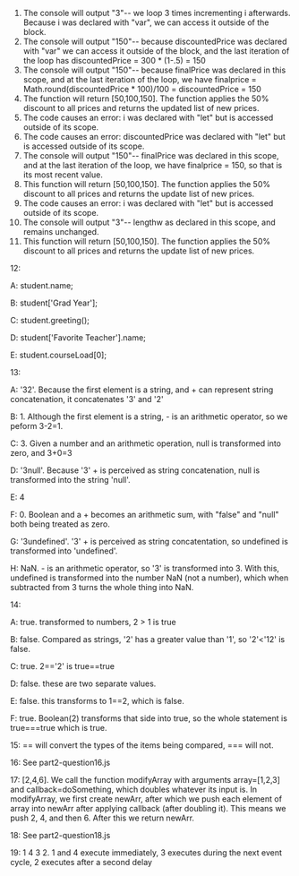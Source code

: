 1. The console will output "3"-- we loop 3 times incrementing i afterwards. Because i was declared with "var", we can access it outside of the block.
2. The console will output "150"-- because discountedPrice was declared with "var" we can access it outside of the block, and the last iteration of the loop has discountedPrice = 300 * (1-.5) = 150
3. The console will output "150"-- because finalPrice was declared in this scope, and at the last iteration of the loop, we have finalprice = Math.round(discountedPrice * 100)/100 = discountedPrice = 150
4. The function will return [50,100,150]. The function applies the 50% discount to all prices and returns the updated list of new prices.
5. The code causes an error: i was declared with "let" but is accessed outside of its scope.
6. The code causes an error: discountedPrice was declared with "let" but is accessed outside of its scope.
7. The console will output "150"-- finalPrice was declared in this scope, and at the last iteration of the loop, we have finalprice = 150, so that is its most recent value.
8. This function will return [50,100,150]. The function applies the 50% discount to all prices and returns the update list of new prices.
9. The code causes an error: i was declared with "let" but is accessed outside of its scope.
10. The console will output "3"-- lengthw as declared in this scope, and remains unchanged.
11. This function will return [50,100,150]. The function applies the 50% discount to all prices and returns the update list of new prices.

12:

A: student.name;

B: student['Grad Year'];

C: student.greeting();

D: student['Favorite Teacher'].name;

E: student.courseLoad[0];

13:

A: '32'. Because the first element is a string, and + can represent string concatenation, it concatenates '3' and '2'

B: 1. Although the first element is a string, - is an arithmetic operator, so we peform 3-2=1.

C: 3. Given a number and an arithmetic operation, null is transformed into zero, and 3+0=3

D: '3null'. Because '3' + is perceived as string concatenation, null is transformed into the string 'null'.

E: 4

F: 0. Boolean and a + becomes an arithmetic sum, with "false" and "null" both being treated as zero.

G: '3undefined'. '3' + is perceived as string concatentation, so undefined is transformed into 'undefined'.

H: NaN. - is an arithmetic operator, so '3' is transformed into 3. With this, undefined is transformed into the number NaN (not a number), which when subtracted from 3 turns the whole thing into NaN.

14:

A: true. transformed to numbers, 2 > 1 is true

B: false. Compared as strings, '2' has a greater value than '1', so '2'<'12' is false. 

C: true.  2=='2' is true==true

D: false. these are two separate values.

E: false. this transforms to 1==2, which is false.

F: true. Boolean(2) transforms that side into true, so the whole statement is true===true which is true.

15: == will convert the types of the items being compared, === will not.

16: See part2-question16.js

17: [2,4,6]. We call the function modifyArray with arguments array=[1,2,3] and callback=doSomething, which doubles whatever its input is. In modifyArray, we first create newArr, after which we push each element of array into newArr after applying callback (after doubling it). This means we push 2, 4, and then 6. After this we return newArr.

18: See part2-question18.js

19: 1 4 3 2. 1 and 4 execute immediately, 3 executes during the next event cycle, 2 executes after a second delay